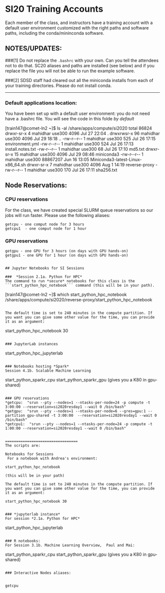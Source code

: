 # SI20 Training Accounts

Each member of the class, and instructors have a training account with a default user environment customized with the right paths and software paths, including the conda/mininconda software.

## NOTES/UPDATES:

###[1] Do not replace the ```.bashrc``` with your own. 
Can you tell the attendees not to do that. 
SC20 aliases and paths are installed (see below) and if you replace the file you will not be able to run the example software.

###[2] SDSD staff had cleared out all the miniconda installs from each of your training directories. Please do not install conda. 

<hr>

### Default applications location:
You have been set up with a default user environment: you do not need have a .bashrc file. You will see the code in this folde *by default*

[train147@comet-ln2 ~]$ ls -al /share/apps/compute/si2020
total 86824
drwxr-sr-x  4 mahidhar use300     4096 Jul 27 22:04 .
drwxrwsr-x 96 mahidhar use300     4096 Jul 29 18:18 ..
-rw-r--r--  1 mahidhar use300      525 Jul 26 17:15 environment.yml
-rw-r--r--  1 mahidhar use300      524 Jul 26 17:13 install.notes.txt
-rw-r--r--  1 mahidhar use300       68 Jul 26 17:10 md5.txt
drwxr-sr-x 15 mahidhar use300     4096 Jul 29 08:46 miniconda3
-rw-r--r--  1 mahidhar use300 88867207 Jun 16 13:05 Miniconda3-latest-Linux-x86_64.sh
drwxr-sr-x  7 mahidhar use300     4096 Aug  1 14:19 reverse-proxy
-rw-r--r--  1 mahidhar use300      170 Jul 26 17:11 sha256.txt

## Node Reservations:

### CPU reservations
For the class, we have created special SLURM queue reservations so our jobs will run faster. Please use the following aliases:

```
getcpu - one comput node for 3 hours
getcpu1  - one comput node for 1 hour
```

### GPU reservations

```
getgpu - one GPU for 3 hours (on days with GPU hands-on)
getgpu1 - one GPU for 1 hour (on days with GPU hands-on)


## Jupyter Notebooks for SI Sessions

###  *Session 2.1a. Python for HPC*
The command to run *secure* notebooks for this class is the ```start_python_hpc_notebook``` command (this will be in your path).

```
[train147@comet-ln2 ~]$ which start_python_hpc_notebook
/share/apps/compute/si2020/reverse-proxy/start_python_hpc_notebook
```

The default time is set to 240 minutes in the compute partition. If you want you can give some other value for the time, you can provide it as an argument:

```
start_python_hpc_notebook 30
```

### JupyterLab instances

```
start_python_hpc_jupyterlab
```

### Notebooks hosting *Spark*
Session 4.1b. Scalable Machine Learning 

```
start_python_sparkr_cpu
start_python_sparkr_gpu (gives you a K80 in gpu-shared)
```

### GPU reservations
*getcpu:  "srun --pty --nodes=1 --ntasks-per-node=24 -p compute -t 3:00:00 --reservation=si2020resday1 --wait 0 /bin/bash"
*getgpu:  "srun --pty --nodes=1 --ntasks-per-node=6 --gres=gpu:1 --partition gpu-shared -t 3:00:00  --reservation=si2020resday1 --wait 0 /bin/bash"
*getcpu1:  "srun --pty --nodes=1 --ntasks-per-node=24 -p compute -t 1:00:00 --reservation=si2020resday1 --wait 0 /bin/bash"


=================================
The scripts are:

Notebooks for Sessions
 For a notebook with Andrea's environment:

start_python_hpc_notebook

(this will be in your path)

The default time is set to 240 minutes in the compute partition. If you want you can give some other value for the time, you can provide it as an argument:

start_python_hpc_notebook 30


### *jupyterlab instance*
For session *2.1a. Python for HPC* 
```
start_python_hpc_jupyterlab
```

### R notebooks:
For Session 3.1b. Machine Learning Overview,  Paul and Mai:
```
start_python_sparkr_cpu
start_python_sparkr_gpu (gives you a K80 in gpu-shared)
```

### Interactive Nodes aliases:


getcpu

